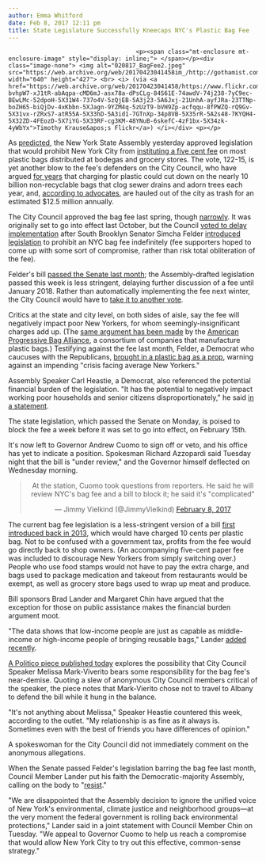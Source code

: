 ```yaml
---
author: Emma Whitford
date: Feb 8, 2017 12:11 pm
title: State Legislature Successfully Kneecaps NYC's Plastic Bag Fee 
---
```


	
										<p><span class="mt-enclosure mt-enclosure-image" style="display: inline;"> </span></p><div class="image-none"> <img alt="020817_BagFee2.jpeg" src="https://web.archive.org/web/20170423041458im_/http://gothamist.com/attachments/nyc_ewhitford/020817_BagFee2.jpeg" width="640" height="427"> <br> <i> (via <a href="https://web.archive.org/web/20170423041458/https://www.flickr.com/photos/timothykrause/6894948366/in/photolist-bvhpW7-xJ1tR-abAqpa-cMD6mJ-asx78a-dPsCLg-84S61E-74awdV-74j238-7yC9ec-BEwLMc-52dpoH-5X31W4-737o4V-5zQjEB-5A3j23-5A6Jxj-21UnhA-ayfJRa-23TTNp-boZH65-biQjDv-4xKbbn-5XJagn-9YZM4q-5zUzT9-bVH9Zp-acfqqu-8fPWZQ-rQ9Gv-5X31vx-rZRxS7-atR55A-5X33hD-5A3id1-7GTnXp-34p8VB-5X35rR-5A2s48-7KYQH4-5X32ZD-4FEozD-5X7iYG-5X33RF-cg3KM-48YNuB-6skefC-4zF1bx-5X34zk-4yWbYx">Timothy Krause&apos;s Flickr</a>) </i></div> <p></p>

<p>As <a href="https://web.archive.org/web/20170423041458/http://gothamist.com/2017/02/04/state_senate_and_assembly_agree_on.php">predicted</a>, the New York State Assembly yesterday approved legislation that would prohibit New York City from <a href="https://web.archive.org/web/20170423041458/http://gothamist.com/2016/05/05/plastic_bag_fee_ny_law.php">instituting a five cent fee</a> on most plastic bags distributed at bodegas and grocery stores. The vote, 122-15, is yet another blow to the fee&apos;s defenders on the City Council, who have argued <a href="https://web.archive.org/web/20170423041458/http://gothamist.com/2013/08/20/bag_ban_photos.php#photo-1">for years</a> that charging for plastic could cut down on the nearly 10 billion non-recyclable bags that clog sewer drains and adorn trees each year, and, <a href="https://web.archive.org/web/20170423041458/http://bagitnyc.org/">according to advocates</a>, are hauled out of the city as trash for an estimated $12.5 million annually. </p>

<p>The City Council approved the bag fee last spring, though <a href="https://web.archive.org/web/20170423041458/http://gothamist.com/2016/05/05/plastic_bag_fee_ny_law.php">narrowly</a>. It was originally set to go into effect last October, but the Council <a href="https://web.archive.org/web/20170423041458/http://gothamist.com/2016/06/22/plastic_bag_valentines.php">voted to delay implementation</a> after South Brooklyn Senator Simcha Felder <a href="https://web.archive.org/web/20170423041458/http://gothamist.com/2016/06/08/bag_tax_delay.php">introduced legislation</a> to prohibit an NYC bag fee indefinitely (fee supporters hoped to come up with some sort of compromise, rather than risk total obliteration of the fee). </p>

<p>Felder&apos;s bill <a href="https://web.archive.org/web/20170423041458/http://gothamist.com/2017/01/18/plastic_bag_tax_senate.php">passed the Senate last month</a>; the Assembly-drafted legislation passed this week is less stringent, delaying further discussion of a fee until January 2018. Rather than automatically implementing the fee next winter, the City Council would have to <a href="https://web.archive.org/web/20170423041458/http://www.nydailynews.com/new-york/state-pols-expected-enact-moratorium-nyc-disposable-bag-tax-article-1.2963633">take it to another vote</a>. </p>

<p>Critics at the state and city level, on both sides of aisle, say the fee will negatively impact poor New Yorkers, for whom seemingly-insignificant charges add up. (The <a href="https://web.archive.org/web/20170423041458/https://www.nytimes.com/2017/01/17/nyregion/plastic-bags-new-york.html?_r=0">same argument has been made</a> by the <a href="https://web.archive.org/web/20170423041458/http://www.plasticsindustry.org/apba">American Progressive Bag Alliance</a>, a consortium of companies that manufacture plastic bags.) Testifying against the fee last month, Felder, a Democrat who caucuses with the Republicans, <a href="https://web.archive.org/web/20170423041458/http://www.villagevoice.com/news/simcha-felder-speaks-for-the-plastic-bags-for-the-bags-have-no-voices-9623959">brought in a plastic bag as a prop</a>, warning against an impending &quot;crisis facing average New Yorkers.&quot; </p>

<p>Assembly Speaker Carl Heastie, a Democrat, also referenced the potential financial burden of the legislation. &quot;It has the potential to negatively impact working poor households and senior citizens disproportionately,&quot; he said <a href="https://web.archive.org/web/20170423041458/http://www.wnyc.org/story/state-lawmakers-oppose-plastic-bag-fee/">in a statement</a>. </p>

<p>The state legislation, which passed the Senate on Monday, is poised to block the fee a week before it was set to go into effect, on February 15th. </p>

<p>It&apos;s now left to Governor Andrew Cuomo to sign off or veto, and his office has yet to indicate a position. Spokesman Richard Azzopardi said Tuesday night that the bill is &quot;under review,&quot; and the Governor himself deflected on Wednesday morning. </p>

<center><blockquote class="twitter-tweet" data-lang="en"><p lang="en" dir="ltr">At the station, Cuomo took questions from reporters. He said he will review NYC&apos;s bag fee and a bill to block it; he said it&apos;s &quot;complicated&quot;</p>&#x2014; Jimmy Vielkind (@JimmyVielkind) <a href="https://web.archive.org/web/20170423041458/https://twitter.com/JimmyVielkind/status/829353093703856129">February 8, 2017</a></blockquote>
<script async src="//web.archive.org/web/20170423041458js_/http://platform.twitter.com/widgets.js" charset="utf-8"></script></center>

<p>The current bag fee legislation is a less-stringent version of a bill <a href="https://web.archive.org/web/20170423041458/http://gothamist.com/2013/08/20/bag_ban_photos.php#photo-1">first introduced back in 2013</a>, which would have charged 10 cents per plastic bag. Not to be confused with a government tax, profits from the fee would go directly back to shop owners. (An accompanying five-cent paper fee was included to discourage New Yorkers from simply switching over.) People who use food stamps would not have to pay the extra charge, and bags used to package medication and takeout from restaurants would be exempt, as well as grocery store bags used to wrap up meat and produce.</p>

<p>Bill sponsors Brad Lander and Margaret Chin have argued that the exception for those on public assistance makes the financial burden argument moot. </p>

<p>&quot;The data shows that low-income people are just as capable as middle-income or high-income people of bringing reusable bags,&quot; Lander <a href="https://web.archive.org/web/20170423041458/http://gothamist.com/2017/01/18/plastic_bag_tax_senate.php">added recently</a>. </p>

<p><a href="https://web.archive.org/web/20170423041458/http://www.politico.com/states/new-york/city-hall/story/2017/02/with-albanys-block-of-council-law-some-begin-to-question-speakers-power-109430">A Politico piece published today</a> explores the possibility that City Council Speaker Melissa Mark-Viverito bears some responsibility for the bag fee&apos;s near-demise. Quoting a slew of anonymous City Council members critical of the speaker, the piece notes that Mark-Vierito chose not to travel to Albany to defend the bill while it hung in the balance. </p>

<p>&quot;It&apos;s not anything about Melissa,&quot; Speaker Heastie countered this week, according to the outlet. &quot;My relationship is as fine as it always is. Sometimes even with the best of friends you have differences of opinion.&quot; </p>

<p>A spokeswoman for the City Council did not immediately comment on the anonymous allegations. </p>

<p>When the Senate passed Felder&apos;s legislation barring the bag fee last month, Council Member Lander put his faith the Democratic-majority Assembly, calling on the body to &quot;<a href="https://web.archive.org/web/20170423041458/https://twitter.com/bradlander/status/821486313689976832?ref_src=twsrc%5Etfw">resist</a>.&quot; </p>

<p>&quot;We are disappointed that the Assembly decision to ignore the unified voice of New York&apos;s environmental, climate justice and neighborhood groups&#x2014;at the very moment the federal government is rolling back environmental protections,&quot; Lander said in a joint statement with Council Member Chin on Tuesday. &quot;We appeal to Governor Cuomo to help us reach a compromise that would allow New York City to try out this effective, common-sense strategy.&quot; </p>					
										
									
				